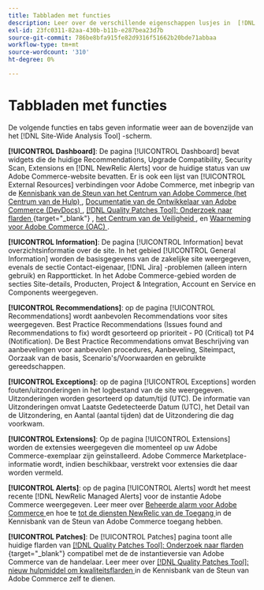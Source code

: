 ```yaml
---
title: Tabbladen met functies
description: Leer over de verschillende eigenschappen lusjes in  [!DNL Site-Wide Analysis Tool]
exl-id: 23fc0311-82aa-430b-b11b-e287bea23d7b
source-git-commit: 786be8bfa915fe82d9316f51662b20bde71abbaa
workflow-type: tm+mt
source-wordcount: '310'
ht-degree: 0%

---
```


# Tabbladen met functies

De volgende functies en tabs geven informatie weer aan de bovenzijde van het [!DNL Site-Wide Analysis Tool] -scherm.

**[!UICONTROL Dashboard]**: De pagina [!UICONTROL Dashboard] bevat widgets die de huidige Recommendations, Upgrade Compatibility, Security Scan, Extensions en [!DNL NewRelic Alerts] voor de huidige status van uw Adobe Commerce-website bevatten. Er is ook een lijst van [!UICONTROL External Resources] verbindingen voor Adobe Commerce, met inbegrip van de [ Kennisbank van de Steun van het Centrum van Adobe Commerce (het Centrum van de Hulp) ](https://experienceleague.adobe.com/docs/commerce-knowledge-base/kb/overview.html), [ Documentatie van de Ontwikkelaar van Adobe Commerce (DevDocs) ](https://developer.adobe.com/commerce/docs/), [[!DNL Quality Patches Tool]: Onderzoek naar flarden ](https://experienceleague.adobe.com/tools/commerce-quality-patches/index.html){target="_blank"} , [ het Centrum van de Veiligheid ](https://helpx.adobe.com/security.html), en [ Waarneming voor Adobe Commerce (OAC) ](https://experienceleague.adobe.com/docs/commerce-operations/tools/observation-for-adobe-commerce/intro.html).

**[!UICONTROL Information]**: De pagina [!UICONTROL Information] bevat overzichtsinformatie over de site.
In het gebied [!UICONTROL General Information] worden de basisgegevens van de zakelijke site weergegeven, evenals de sectie Contact-eigenaar, [!DNL Jira] -problemen (alleen intern gebruik) en Rapportticket.
In het Adobe Commerce-gebied worden de secties Site-details, Producten, Project &amp; Integration, Account en Service en Components weergegeven.

**[!UICONTROL Recommendations]**: op de pagina [!UICONTROL Recommendations] wordt aanbevolen Recommendations voor sites weergegeven. Best Practice Recommendations (Issues found and Recommendations to fix) wordt gesorteerd op prioriteit - P0 (Critical) tot P4 (Notification).
De Best Practice Recommendations omvat Beschrijving van aanbevelingen voor aanbevolen procedures, Aanbeveling, Siteimpact, Oorzaak van de basis, Scenario&#39;s/Voorwaarden en gebruikte gereedschappen.

**[!UICONTROL Exceptions]**: op de pagina [!UICONTROL Exceptions] worden fouten/uitzonderingen in het logbestand van de site weergegeven. Uitzonderingen worden gesorteerd op datum/tijd (UTC).
De informatie van Uitzonderingen omvat Laatste Gedetecteerde Datum (UTC), het Detail van de Uitzondering, en Aantal (aantal tijden) dat de Uitzondering die dag voorkwam.

**[!UICONTROL Extensions]**: Op de pagina [!UICONTROL Extensions] worden de extensies weergegeven die momenteel op uw Adobe Commerce-exemplaar zijn geïnstalleerd. Adobe Commerce Marketplace-informatie wordt, indien beschikbaar, verstrekt voor extensies die daar worden vermeld.

**[!UICONTROL Alerts]**: op de pagina [!UICONTROL Alerts] wordt het meest recente [!DNL NewRelic Managed Alerts] voor de instantie Adobe Commerce weergegeven. Leer meer over [ Beheerde alarm voor Adobe Commerce ](https://experienceleague.adobe.com/docs/commerce-knowledge-base/kb/support-tools/managed-alerts/managed-alerts-for-magento-commerce.html) en hoe te [ tot de diensten NewRelic van de Toegang ](https://experienceleague.adobe.com/docs/commerce-knowledge-base/kb/faq/access-new-relic-services.html) in de Kennisbank van de Steun van Adobe Commerce toegang hebben.

**[!UICONTROL Patches]**: De [!UICONTROL Patches] pagina toont alle huidige flarden van [[!DNL Quality Patches Tool]: Onderzoek naar flarden ](https://experienceleague.adobe.com/tools/commerce-quality-patches/index.html){target="_blank"}  compatibel met de de instantieversie van Adobe Commerce van de handelaar. Leer meer over [[!DNL Quality Patches Tool]: nieuw hulpmiddel om kwaliteitsflarden ](https://experienceleague.adobe.com/docs/commerce-knowledge-base/kb/announcements/commerce-announcements/magento-quality-patches-released-new-tool-to-self-serve-quality-patches.html) in de Kennisbank van de Steun van Adobe Commerce zelf te dienen.
